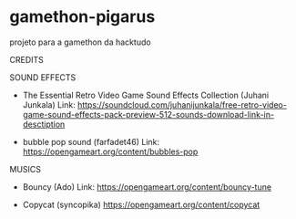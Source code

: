 # gamethon-pigarus
projeto para a gamethon da hacktudo

CREDITS

SOUND EFFECTS
- The Essential Retro Video Game Sound Effects Collection (Juhani Junkala)
Link: https://soundcloud.com/juhanijunkala/free-retro-video-game-sound-effects-pack-preview-512-sounds-download-link-in-desctiption

- bubble pop sound (farfadet46) 
Link: https://opengameart.org/content/bubbles-pop

MUSICS
- Bouncy (Ado)
Link: https://opengameart.org/content/bouncy-tune

- Copycat (syncopika)
https://opengameart.org/content/copycat
